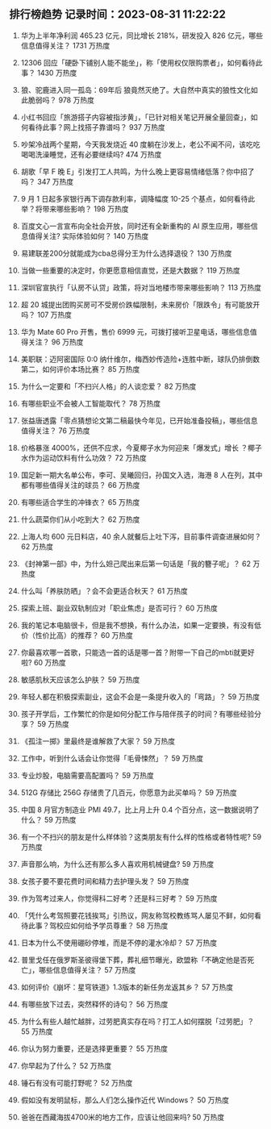
## 排行榜趋势 记录时间：2023-08-31 11:22:22
  
  1. 华为上半年净利润 465.23 亿元，同比增长 218%，研发投入 826 亿元，哪些信息值得关注？ 1731 万热度
    
  2. 12306 回应「硬卧下铺别人能不能坐」，称「使用权仅限购票者」，如何看待此事？ 1430 万热度
    
  3. 狼、驼鹿进入同一孤岛：69年后 狼竟然灭绝了。大自然中真实的狼性文化如此脆弱吗？ 978 万热度
    
  4. 小红书回应「旅游搭子内容被指涉黄」，「已针对相关笔记开展全量回查」，如何看待此事？网上找搭子靠谱吗？ 937 万热度
    
  5. 吵架冷战两个星期，今天我发烧近 40 度躺在沙发上，老公不闻不问，该吃吃喝喝洗澡睡觉，还有必要继续吗? 474 万热度
    
  6. 胡歌「早 F 晚 E」引发打工人共鸣，为什么晚上更容易情绪低落？你中招了吗？ 347 万热度
    
  7. 9 月 1 日起多家银行再下调存款利率，调降幅度 10-25 个基点，如何看待此举？将带来哪些影响？ 198 万热度
    
  8. 百度文心一言宣布向全社会开放，同时还有全新重构的 AI 原生应用，哪些信息值得关注? 实际体验如何？ 140 万热度
    
  9. 易建联差200分就能成为cba总得分王为什么选择退役？ 130 万热度
    
  10. 当做一些重要的决定时，你更愿意相信直觉，还是大数据？ 119 万热度
    
  11. 深圳官宣执行「认房不认贷」政策，将对当地楼市带来哪些影响？ 113 万热度
    
  12. 超 20  城提出团购买房可不受房价跌幅限制，未来房价「限跌令」有可能放开吗？ 107 万热度
    
  13. 华为 Mate 60 Pro 开售，售价 6999 元，可拨打接听卫星电话，哪些信息值得关注？ 96 万热度
    
  14. 美职联：迈阿密国际 0:0 纳什维尔，梅西妙传造险+连胜中断，球队仍排倒数第二，如何评价本场比赛？ 85 万热度
    
  15. 为什么一定要和「不扫兴人格」的人谈恋爱？ 82 万热度
    
  16. 有哪些职业不会被人工智能取代？ 78 万热度
    
  17. 张益唐透露「零点猜想论文第二稿最快今年见，已开始准备投稿」，哪些信息值得关注？ 76 万热度
    
  18. 价格暴涨 4000%，还供不应求，今夏椰子水为何迎来「爆发式」增长 ？椰子水作为运动饮料有什么功效？ 72 万热度
    
  19. 国足新一期大名单公布，李可、吴曦回归，孙国文入选，海港 8 人在列，其中都有哪些值得关注的球员？ 66 万热度
    
  20. 有哪些适合学生的冲锋衣？ 65 万热度
    
  21. 什么蔬菜你们从小吃到大？ 62 万热度
    
  22. 上海人均 600 元日料店，40 余人就餐后上吐下泻，目前事件调查进展如何？ 62 万热度
    
  23. 《封神第一部》中，为什么妲己爬出来后第一句话是「我的簪子呢」？ 62 万热度
    
  24. 什么叫「养肤防晒」？会不会更适合秋天？ 61 万热度
    
  25. 探索上班、副业双轨制应对「职业焦虑」是否可行？ 60 万热度
    
  26. 我的笔记本电脑很卡，但是我不想换，有什么办法，如果一定要换，有没有低价（性价比高）的推荐？ 60 万热度
    
  27. 你最喜欢哪一首歌，只能选一首的话是哪一首？附带一下自己的mbti就更好啦? 60 万热度
    
  28. 敏感肌秋天应该怎么护肤？ 59 万热度
    
  29. 年轻人都在积极探索副业，这会不会是一条提升收入的「弯路」？ 59 万热度
    
  30. 孩子开学后，工作繁忙的你是如何分配工作与陪伴孩子的时间？有哪些经验分享？ 59 万热度
    
  31. 《孤注一掷》里最终是谁解救了大家？ 59 万热度
    
  32. 工作中，听到什么话会让你觉得「毛骨悚然」？ 59 万热度
    
  33. 专业炒股，电脑需要高配置吗？ 59 万热度
    
  34. 512G 存储比 256G 存储贵了几百元，你愿意为此买单吗？ 59 万热度
    
  35. 中国 8 月官方制造业 PMI 49.7，比上月上升 0.4 个百分点，这一数据说明了什么？ 59 万热度
    
  36. 有一个不扫兴的朋友是什么样体验？这类朋友有什么样的性格或者特性呢? 59 万热度
    
  37. 声音那么响，为什么还有那么多人喜欢用机械键盘? 59 万热度
    
  38. 女孩子要不要花费时间和精力去护理头发？ 59 万热度
    
  39. 作为驾考过来人，你觉得科二好考？还是科三好考？ 59 万热度
    
  40. 「凭什么考驾照要花钱挨骂」引热议，网友称驾校教练骂人屡见不鲜，如何看待此事？驾校应如何给予学员尊重？ 58 万热度
    
  41. 日本为什么不使用硼砂停堆，而是不停的灌水冷却？ 57 万热度
    
  42. 普里戈任在俄罗斯圣彼得堡下葬，葬礼细节曝光，欧盟称「不确定他是否死亡」，哪些信息值得关注？ 57 万热度
    
  43. 如何评价《崩坏：星穹铁道》1.3版本的新任务龙返其乡？ 57 万热度
    
  44. 有哪些放下过去，突然释怀的诗句？ 56 万热度
    
  45. 为什么有些人越忙越胖，过劳肥真实存在吗？打工人如何摆脱「过劳肥」？ 55 万热度
    
  46. 你认为努力重要，还是选择更重要？ 55 万热度
    
  47. 你早起为了什么？ 52 万热度
    
  48. 锤石有没有可能打野呢？ 52 万热度
    
  49. 假如没有发明鼠标，那么人们怎么操作近代 Windows？ 50 万热度
    
  50. 爸爸在西藏海拔4700米的地方工作，应该让他回来吗? 50 万热度
    